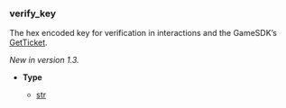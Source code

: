 ### verify_key [](https://discordpy.readthedocs.io/en/v1.7.3/api.html#discord.AppInfo.verify_key)

The hex encoded key for verification in interactions and the GameSDK’s [GetTicket](https://discord.com/developers/docs/game-sdk/applications#getticket).

*New in version 1.3.*

- **Type**

	- [str](https://docs.python.org/3/library/stdtypes.html#str "(in Python v3.9)")

